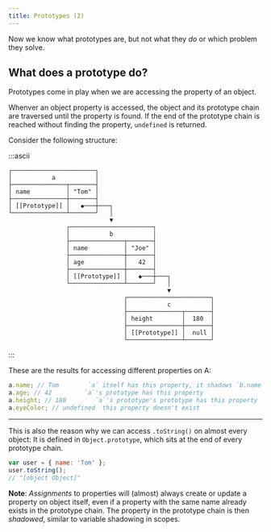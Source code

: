 ```yaml
---
title: Prototypes (2)
---
```


Now we know what prototypes are, but not what they _do_ or which problem they
solve.

## What does a prototype do?

Prototypes come in play when we are accessing the property of an object.

<div class="callout">

Whenver an object property is accessed, the object and its prototype chain are
traversed until the property is found. If the end of the prototype chain is
reached without finding the property, `undefined` is returned.

</div>

Consider the following structure:

:::ascii

```
┌───────────────────────┐
│           a           │
├───────────────┬───────┤
│ name          │ "Tom" │
├───────────────┼───────┤
│ [[Prototype]] │   ◆───┼───┐
└───────────────┴───────┘   │
                            ▼
                ┌───────────────────────┐
                │           b           │
                ├───────────────┬───────┤
                │ name          │ "Joe" │
                ├───────────────┼───────┤
                │ age           │   42  │
                ├───────────────┼───────┤
                │ [[Prototype]] │   ◆───┼───┐
                └───────────────┴───────┘   │
                                            ▼
                                ┌───────────────────────┐
                                │           c           │
                                ├───────────────┬───────┤
                                │ height        │  180  │
                                ├───────────────┼───────┤
                                │ [[Prototype]] │  null │
                                └───────────────┴───────┘
```

:::

These are the results for accessing different properties on A:

```js
a.name; // Tom        `a` itself has this property, it shadows `b.name`
a.age; // 42         `a`'s prototype has this property
a.height; // 180        `a`'s prototype's prototype has this property
a.eyeColor; // undefined  this property doesn't exist
```

---

This is also the reason why we can access `.toString()` on almost every object:
It is defined in `Object.prototype`, which sits at the end of every prototype
chain.

```js
var user = { name: 'Tom' };
user.toString();
// "[object Object]"
```

<div class="callout primary">

**Note**: _Assignments_ to properties will (almost) always
create or update a property on object itself, even if a property with the same
name already exists in the prototype chain. The property in the prototype
chain is then _shadowed_, similar to variable shadowing in scopes.

</div>
